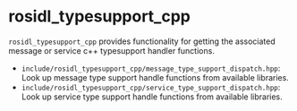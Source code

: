 # rosidl_typesupport_cpp

`rosidl_typesupport_cpp` provides functionality for getting the associated message or service c++ typesupport handler functions.

* `include/rosidl_typesupport_cpp/message_type_support_dispatch.hpp`: Look up message type support handle functions from available libraries.
* `include/rosidl_typesupport_cpp/service_type_support_dispatch.hpp`: Look up service type support handle functions from available libraries.
